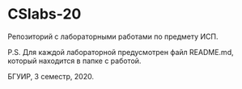 # CSlabs-20
Репозиторий с лабораторными работами по предмету ИСП.

P.S. Для каждой лабораторной предусмотрен файл README.md, который находится в папке с работой.

БГУИР, 3 семестр, 2020.
